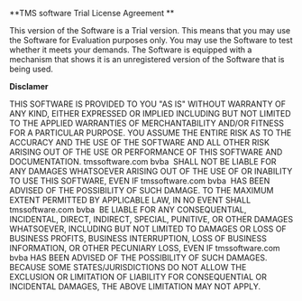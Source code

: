 **TMS software Trial License Agreement **

  

This version of the Software is a Trial version. This means that you may
use the Software for Evaluation purposes only. You may use the Software
to test whether it meets your demands. The Software is equipped with a
mechanism that shows it is an unregistered version of the Software that
is being used. 

  

**Disclamer**

  

THIS SOFTWARE IS PROVIDED TO YOU "AS IS" WITHOUT WARRANTY OF ANY KIND,
EITHER EXPRESSED OR IMPLIED INCLUDING BUT NOT LIMITED TO THE APPLIED
WARRANTIES OF MERCHANTABILITY AND/OR FITNESS FOR A PARTICULAR PURPOSE.
YOU ASSUME THE ENTIRE RISK AS TO THE ACCURACY AND THE USE OF THE
SOFTWARE AND ALL OTHER RISK ARISING OUT OF THE USE OR PERFORMANCE OF
THIS SOFTWARE AND DOCUMENTATION. tmssoftware.com bvba  SHALL NOT BE
LIABLE FOR ANY DAMAGES WHATSOEVER ARISING OUT OF THE USE OF OR INABILITY
TO USE THIS SOFTWARE, EVEN IF tmssoftware.com bvba  HAS BEEN ADVISED OF
THE POSSIBILITY OF SUCH DAMAGE. TO THE MAXIMUM EXTENT PERMITTED BY
APPLICABLE LAW, IN NO EVENT SHALL tmssoftware.com bvba  BE LIABLE FOR
ANY CONSEQUENTIAL, INCIDENTAL, DIRECT, INDIRECT, SPECIAL, PUNITIVE, OR
OTHER DAMAGES WHATSOEVER, INCLUDING BUT NOT LIMITED TO DAMAGES OR LOSS
OF BUSINESS PROFITS, BUSINESS INTERRUPTION, LOSS OF BUSINESS
INFORMATION, OR OTHER PECUNIARY LOSS, EVEN IF tmssoftware.com bvba HAS
BEEN ADVISED OF THE POSSIBILITY OF SUCH DAMAGES. BECAUSE SOME
STATES/JURISDICTIONS DO NOT ALLOW THE EXCLUSION OR LIMITATION OF
LIABILITY FOR CONSEQUENTIAL OR INCIDENTAL DAMAGES, THE ABOVE LIMITATION
MAY NOT APPLY.

  

